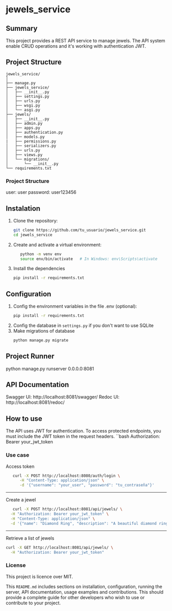# jewels_service

## Summary

This project provides a REST API service to manage jewels. The API system enable CRUD operations and it's working with authentication JWT. 

## Project Structure
````
jewels_service/
│
├── manage.py
├── jewels_service/
│   ├── __init__.py
│   ├── settings.py
│   ├── urls.py
│   ├── wsgi.py
│   └── asgi.py
├── jewels/
│   ├── __init__.py
│   ├── admin.py
│   ├── apps.py
│   ├── authentication.py
│   ├── models.py
|   ├── permissions.py
│   ├── serializers.py
│   ├── urls.py
│   ├── views.py
│   └── migrations/
│       └── __init__.py
└── requirements.txt

````

### Project Structure
user: user
password: user123456
## Instalation

1. Clone the repository:

   ```bash
   git clone https://github.com/tu_usuario/jewels_service.git
   cd jewels_service
2. Create and activate a virtual environment:
   ```bash
      python -m venv env
      source env/bin/activate   # In Windows: env\Scripts\activate

3. Install the dependencies
   ```bash
   pip install -r requirements.txt

## Configuration
1. Config the environment variables in the file .env (optional):
   ```bash
   pip install -r requirements.txt
2. Config the database in `settings.py` if you don't want to use SQLite
3. Make migrations of database
   ```bash
   python manage.py migrate

## Project Runner
python manage.py runserver 0.0.0.0:8081


## API Documentation
Swagger UI: http://localhost:8081/swagger/
Redoc UI: http://localhost:8081/redoc/

## How to use
The API uses JWT for authentication. To access protected endpoints, you must include the JWT token in the request headers.
   ``bash
      Authorization: Bearer your_jwt_token

### Use case
   Access token
   ```bash
      curl -X POST http://localhost:8080/auth/login \
         -H "Content-Type: application/json" \
         -d '{"username": "your_user", "password": "tu_contraseña"}'
```
----------------------
   Create a jewel
   ```bash
      curl -X POST http://localhost:8081/api/jewels/ \
     -H "Authorization: Bearer your_jwt_token" \
     -H "Content-Type: application/json" \
     -d '{"name": "Diamond Ring", "description": "A beautiful diamond ring", "price": "5000.00"}'

   ```
-----------------------
   Retrieve a list of jewels
   ```bash
   curl -X GET http://localhost:8081/api/jewels/ \
     -H "Authorization: Bearer your_jwt_token"

   ```

### License
This project is licence over MIT.

This `README.md` includes sections on installation, configuration, running the server, API documentation, usage examples and contributions. This should provide a complete guide for other developers who wish to use or contribute to your project.

